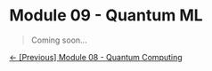 # Module 09 - Quantum ML

> Coming soon...

[&#8592; \[Previous\] Module 08 - Quantum Computing](../m08-quantum-computing/README.md)